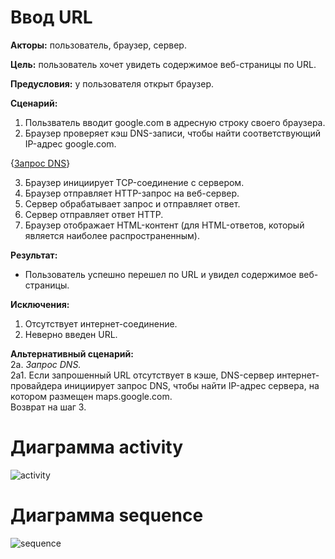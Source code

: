 # Ввод URL
**Акторы:** пользователь, браузер, сервер.

**Цель:** пользователь хочет увидеть содержимое веб-страницы по URL.

**Предусловия:** у пользователя открыт браузер.

**Сценарий:**
1. Пользватель вводит google.com в адресную строку своего браузера.
2. Браузер проверяет кэш DNS-записи, чтобы найти соответствующий IP-адрес google.com.  

{[Запрос DNS](#Запрос_DNS)}  

3. Браузер инициирует TCP-соединение с сервером.
4. Браузер отправляет HTTP-запрос на веб-сервер.
5. Сервер обрабатывает запрос и отправляет ответ.
6. Сервер отправляет ответ HTTP.
7. Браузер отображает HTML-контент (для HTML-ответов, который является наиболее распространенным).  

**Результат:**
* Пользователь успешно перешел по URL и увидел содержимое веб-страницы.

**Исключения:**
1. Отсутствует интернет-соединение.
2. Неверно введен URL.

**Альтернативный сценарий:**  
2а. <a name="Запрос_DNS"></a> *Запрос DNS.*  
2а1. Если запрошенный URL отсутствует в кэше, DNS-сервер интернет-провайдера инициирует запрос DNS, чтобы найти IP-адрес сервера, на котором размещен maps.google.com.  
Возврат на шаг 3.


# Диаграмма activity
![activity](http://polinanov.mati.su/svg/ativitydz2.png "Диаграмма activity")

# Диаграмма sequence
![sequence](http://www.plantuml.com/plantuml/svg/ZP4nRy8m48Lt_ueJB7Je7s2eK4gb3bM5QfWjrpw4HR3ftOMAVzypIY5X8bkUxttl_BnWyIJTeJK-I27OC9B1B4dEC6ce_Eh_13n3OxvBbwCdrItIgPUjCTK2po_GpE4j2vBRV7tCdYeldRoWEatJduSTXhrRVbf760f55xnAes6OBZtjhMyF9Pk8Gufl1GX_EcJ129e2YI4NWPH1TWWN61Y0IvoTWmQ1ZjDPjIl8Wi6MTGvpDEP_L1b9afwpMx-kN2WvepfAhilThDEWttPh8Wx46uKnHtRlw_NAzOi-P3Vswg_5kYELWCp8ivxoEAIvMuAF9VDTmyEAOTpnaDbVgpxl76BYO-lFN9iHpFLU8-D2Gxj3-mS0 "Диаграмма sequence")
